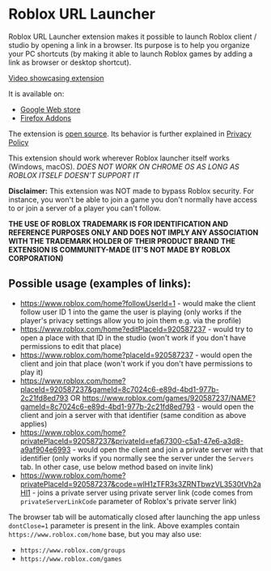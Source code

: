 # Roblox URL Launcher
Roblox URL Launcher extension makes it possible to launch Roblox client / studio by opening a link in a browser. Its purpose is to help you organize your PC shortcuts (by making it able to launch Roblox games by adding a link as browser or desktop shortcut).

[Video showcasing extension](https://www.youtube.com/watch?v=AfmOCZu1uX0)

It is available on:
- [Google Web store](https://chrome.google.com/webstore/detail/roblox-url-launcher/lcefjaknjehbafdeacjbjnfpfldjdlcc)
- [Firefox Addons](https://addons.mozilla.org/addon/roblox-url-launcher/)

The extension is [open source](https://github.com/Etheroit/RobloxURLLauncher).
Its behavior is further explained in [Privacy Policy](https://github.com/dv8-studio/RobloxURLLauncher/blob/master/PRIVACY.md)

This extension should work wherever Roblox launcher itself works (Windows, macOS). 
*DOES NOT WORK ON CHROME OS AS LONG AS ROBLOX ITSELF DOESN'T SUPPORT IT*

**Disclaimer:** This extension was NOT made to bypass Roblox security. For instance, you won't be able to join a game you don't normally have access to or join a server of a player you can't follow.

**THE USE OF ROBLOX TRADEMARK IS FOR IDENTIFICATION AND REFERENCE PURPOSES ONLY AND DOES NOT IMPLY ANY ASSOCIATION WITH THE TRADEMARK HOLDER OF THEIR PRODUCT BRAND**
**THE EXTENSION IS COMMUNITY-MADE (IT'S NOT MADE BY ROBLOX CORPORATION)**


## Possible usage (examples of links):
- https://www.roblox.com/home?followUserId=1 - would make the client follow user ID 1 into the game the user is playing (only works if the player's privacy settings allow you to join them e.g. via the profile)
- https://www.roblox.com/home?editPlaceId=920587237 - would try to open a place with that ID in the studio (won't work if you don't have permissions to edit that place)
- https://www.roblox.com/home?placeId=920587237 - would open the client and join that place (won't work if you don't have permissions to play it)
- https://www.roblox.com/home?placeId=920587237&gameId=8c7024c6-e89d-4bd1-977b-2c21fd8ed793 OR https://www.roblox.com/games/920587237/NAME?gameId=8c7024c6-e89d-4bd1-977b-2c21fd8ed793 - would open the client and join a server with that identifier (same condition as above applies)
- https://www.roblox.com/home?privatePlaceId=920587237&privateId=efa67300-c5a1-47e6-a3d8-a9af904e6993 - would open the client and join a private server with that identifier (only works if you normally see the server under the `Servers` tab. In other case, use below method based on invite link)
- https://www.roblox.com/home?privatePlaceId=920587237&code=wlH1zTFR3s3ZRNTbwzVL3530tVh2aHl1 - joins a private server using private server link (code comes from `privateServerLinkCode` parameter of Roblox's private server link)

The browser tab will be automatically closed after launching the app unless `dontClose=1` parameter is present in the link.
Above examples contain `https://www.roblox.com/home` base, but you may also use:
- `https://www.roblox.com/groups`
- `https://www.roblox.com/games`

